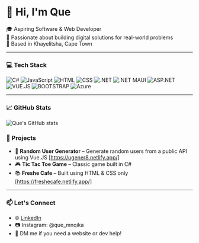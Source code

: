 # 👋 Hi, I'm Que

🎓 Aspiring Software & Web Developer  
🧠 Passionate about building digital solutions for real-world problems  
📍 Based in Khayelitsha, Cape Town

---

### 💻 Tech Stack
![C#](https://img.shields.io/badge/C%23-%23239120.svg?style=for-the-badge&logo=c-sharp&logoColor=white)
![JavaScript](https://img.shields.io/badge/JavaScript-black?style=for-the-badge&logo=javascript)
![HTML](https://img.shields.io/badge/HTML-E34F26?style=for-the-badge&logo=html5&logoColor=white)
![CSS](https://img.shields.io/badge/CSS-1572B6?style=for-the-badge&logo=css3)
![.NET](https://img.shields.io/badge/.NET-512BD4?style=for-the-badge&logo=dotnet&logoColor=white)
![.NET MAUI](https://img.shields.io/badge/.NET_MAUI-512BD4?style=for-the-badge&logo=dotnet&logoColor=white)
![ASP.NET](https://img.shields.io/badge/ASP.NET-512BD4?style=for-the-badge&logo=dotnet&logoColor=white)
![VUE.JS](https://img.shields.io/badge/Vue.js-35495E?style=for-the-badge&logo=vue.js&logoColor=4FC08D")
![BOOTSTRAP](https://img.shields.io/badge/Bootstrap-7952B3?style=for-the-badge&logo=bootstrap&logoColor=white)
![Azure](https://img.shields.io/badge/Azure-0078D4?style=for-the-badge&logo=Microsoft-Azure&logoColor=white)

---

### 📈 GitHub Stats

![Que's GitHub stats](https://github-readme-stats.vercel.app/api?username=QueMnqika&show_icons=true&theme=radical)

### 🔧 Projects
- 🏥 **Random User Generator** – Generate random users from a public API using Vue.JS [https://ugener8.netlify.app/]
- 🎮 **Tic Tac Toe Game** – Classic game built in C#
- 📚 **Freshe Cafe** – Built using HTML & CSS only [https://freshecafe.netlify.app/]

---

### 📫 Let's Connect
- 🌐 [LinkedIn](https://linkedin.com/in/qaqambile-mnqika)  
- 📷 Instagram: @que_mnqika
- 💬 DM me if you need a website or dev help!
